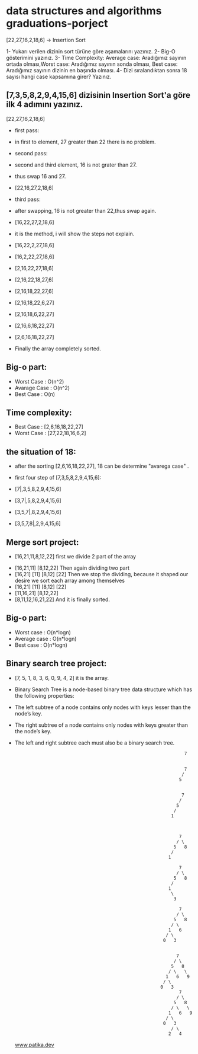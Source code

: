 # data structures and algorithms graduations-porject
[22,27,16,2,18,6] -> Insertion Sort


1- Yukarı verilen dizinin sort türüne göre aşamalarını yazınız.
2- Big-O gösterimini yazınız.
3- Time Complexity: Average case: Aradığımız sayının ortada olması,Worst case: Aradığımız sayının sonda olması, Best case: Aradığımız sayının dizinin en başında olması.
4- Dizi sıralandıktan sonra 18 sayısı hangi case kapsamına girer? Yazınız.


[7,3,5,8,2,9,4,15,6] dizisinin Insertion Sort'a göre ilk 4 adımını yazınız.
---

[22,27,16,2,18,6]
+ first pass:

+ in first to element, 27 greater than 22 there is no problem.
+ second pass:
+ second and third element, 16 is not grater than 27.
+ thus swap 16 and 27.
+ [22,16,27,2,18,6]
+ third pass:
+ after swapping, 16 is not greater than 22,thus swap again.
+ [16,22,27,2,18,6]
+ it is the method, i will show the steps not explain.
+ [16,22,2,27,18,6]
+ [16,2,22,27,18,6]
+ [2,16,22,27,18,6]
+ [2,16,22,18,27,6]
+ [2,16,18,22,27,6]
+ [2,16,18,22,6,27]
+ [2,16,18,6,22,27]
+ [2,16,6,18,22,27]
+ [2,6,16,18,22,27]   
+ Finally the array completely sorted.

Big-o part:
---
+ Worst Case : O(n^2)
+ Avarage Case : O(n^2)
+ Best Case : O(n)

Time complexity:
---
+ Best Case : [2,6,16,18,22,27]
+ Worst Case : [27,22,18,16,6,2]

the situation of 18:
---
+ after the sorting [2,6,16,18,22,27], 18 can be determine "avarega case" .

+ first four step of [7,3,5,8,2,9,4,15,6]:

+ [7|,3,5,8,2,9,4,15,6]
+ [3,7|,5,8,2,9,4,15,6]
+ [3,5,7|,8,2,9,4,15,6]
+ [3,5,7,8|,2,9,4,15,6]

Merge sort project:
---
+ [16,21,11,8,12,22] first we divide 2 part of the array
- [16,21,11]     [8,12,22]
Then again dividing two part
- [16,21]   [11]   [8,12]   [22]
Then we stop the dividing, because it shaped our desire
we sort each array among themselves
- [16,21]   [11]   [8,12]   [22]
- [11,16,21]   [8,12,22]
- [8,11,12,16,21,22]
And it is finally sorted.

Big-o part:
---

+ Worst case   : O(n*logn)
+ Average case : O(n*logn)
+ Best case    : O(n*logn)

Binary search tree project:
---
+ [7, 5, 1, 8, 3, 6, 0, 9, 4, 2] it is the array.

+ Binary Search Tree is a node-based binary tree data structure which has the following properties:

+ The left subtree of a node contains only nodes with keys lesser than the node’s key.
+ The right subtree of a node contains only nodes with keys greater than the node’s key.
+ The left and right subtree each must also be a binary search tree.

                                                                      7

         
                                                                      7
                                                                     /
                                                                    5
        
        
                                                                     7
                                                                    /
                                                                   5
                                                                  /
                                                                 1
  
 
  
                                                                    7
                                                                   / \
                                                                  5   8 
                                                                 /
                                                                1

                                                                    7
                                                                   / \
                                                                  5   8
                                                                 / 
                                                                1  
                                                                 \
                                                                  3
    
                                                                    7
                                                                   / \
                                                                  5   8
                                                                 / \
                                                                1   6
                                                               / \
                                                              0   3

 
                                                                   7
                                                                  / \
                                                                 5   8
                                                                / \   \
                                                               1   6   9
                                                              / \
                                                             0   3
                                                                    7
                                                                   / \
                                                                  5   8
                                                                 / \   \
                                                                1   6   9
                                                               / \
                                                              0   3
                                                                 / \
                                                                2   4

  


    
  
  www.patika.dev










